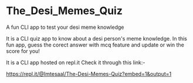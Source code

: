 # The_Desi_Memes_Quiz
 A fun CLI app to test your desi meme knowledge

It is a CLI quiz app to know about a desi person's meme knowledge. In this fun app, guess the corect answer with mcq feature and update or win the score for you!

It is a CLI app hosted on repl.it Check it through this link:-

https://repl.it/@Imtesaal/The-Desi-Memes-Quiz?embed=1&output=1
